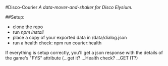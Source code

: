 #Disco-Courier
_A data-mover-and-shaker for Disco Elysium._

##Setup:

- clone the repo
- run _npm install_
- place a copy of your exported data in /data/dialog.json
- run a health check: npm run courier:health

If everything is setup correctly, you'll get a json response with the details of the game's "FYS" attribute (...get it? ...Health check? ...GET IT?)
